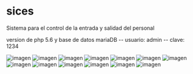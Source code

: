 # sices
Sistema para el control de la entrada y salidad del personal

version de php 5.6 y
base de datos mariaDB -- usuario: admin -- clave: 1234

![imagen](https://user-images.githubusercontent.com/95016410/215641717-453d349f-6f8f-4faa-b58f-3fe50a9f8de0.png)
![imagen](https://user-images.githubusercontent.com/95016410/215369384-5c606e3e-a612-49f3-8c85-6275d5e8b241.png)
![imagen](https://user-images.githubusercontent.com/95016410/215369403-bdc2af02-a83b-4504-b2a7-3261c2f219a6.png)
![imagen](https://user-images.githubusercontent.com/95016410/215369427-cce790a5-9b67-4255-9bce-b71f63afe4be.png)
![imagen](https://user-images.githubusercontent.com/95016410/215369441-2b00c8bf-4a23-425f-8b7f-4a7d8d4b3bf5.png)
![imagen](https://user-images.githubusercontent.com/95016410/215369460-f0e6aaa9-a370-48b2-ab85-3d41d4a8ff00.png)
![imagen](https://user-images.githubusercontent.com/95016410/215369478-b3a40f8a-a02b-4ae7-9ad9-4d0e44330e7d.png)
![imagen](https://user-images.githubusercontent.com/95016410/215369501-d5cb14fa-6ab7-485c-ad41-f695097d51dd.png)
![imagen](https://user-images.githubusercontent.com/95016410/215369520-16ffc73f-ddef-476b-beca-5445e71b72a6.png)
![imagen](https://user-images.githubusercontent.com/95016410/215369569-34fb0678-1742-4e15-ab2e-9402418eaaf4.png)
![imagen](https://user-images.githubusercontent.com/95016410/215369580-f1881514-6d8c-48e4-ad44-79b92e8d2ae7.png)
![imagen](https://user-images.githubusercontent.com/95016410/215369598-22c039cc-6a08-4fb9-9afc-ffea2eb37c20.png)
![imagen](https://user-images.githubusercontent.com/95016410/215649755-4f9065cd-dd51-4974-bc02-09c375cd43b7.png)

